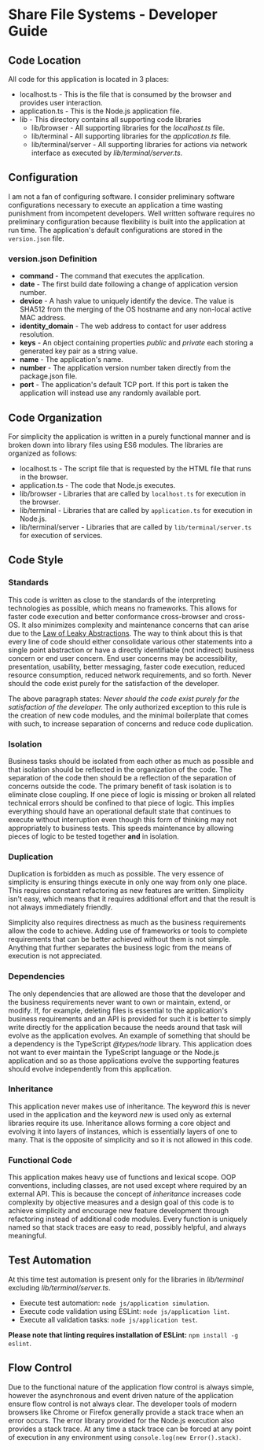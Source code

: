 # Share File Systems - Developer Guide

## Code Location
All code for this application is located in 3 places:
* localhost.ts - This is the file that is consumed by the browser and provides user interaction.
* application.ts - This is the Node.js application file.
* lib - This directory contains all supporting code libraries
   - lib/browser - All supporting libraries for the *localhost.ts* file.
   - lib/terminal - All supporting libraries for the *application.ts* file.
   - lib/terminal/server - All supporting libraries for actions via network interface as executed by *lib/terminal/server.ts*.

## Configuration
I am not a fan of configuring software.  I consider preliminary software configurations necessary to execute an application a time wasting punishment from incompetent developers.  Well written software requires no preliminary configuration because flexibility is built into the application at run time.  The application's default configurations are stored in the `version.json` file.

### version.json Definition

* **command** - The command that executes the application.
* **date** - The first build date following a change of application version number.
* **device** - A hash value to uniquely identify the device.  The value is SHA512 from the merging of the OS hostname and any non-local active MAC address.
* **identity_domain** - The web address to contact for user address resolution.
* **keys** - An object containing properties *public* and *private* each storing a generated key pair as a string value.
* **name** - The application's name.
* **number** - The application version number taken directly from the package.json file.
* **port** - The application's default TCP port.  If this port is taken the application will instead use any randomly available port.

## Code Organization
For simplicity the application is written in a purely functional manner and is broken down into library files using ES6 modules.  The libraries are organized as follows:
* localhost.ts - The script file that is requested by the HTML file that runs in the browser.
* application.ts - The code that Node.js executes.
* lib/browser - Libraries that are called by `localhost.ts` for execution in the browser.
* lib/terminal - Libraries that are called by `application.ts` for execution in Node.js.
* lib/terminal/server - Libraries that are called by `lib/terminal/server.ts` for execution of services.

## Code Style
### Standards
This code is written as close to the standards of the interpreting technologies as possible, which means no frameworks.  This allows for faster code execution and better conformance cross-browser and cross-OS.  It also minimizes complexity and maintenance concerns that can arise due to the [Law of Leaky Abstractions](https://en.wikipedia.org/wiki/Leaky_abstraction).  The way to think about this is that every line of code should either consolidate various other statements into a single point abstraction or have a directly identifiable (not indirect) business concern or end user concern.  End user concerns may be accessibility, presentation, usability, better messaging, faster code execution, reduced resource consumption, reduced network requirements, and so forth.  Never should the code exist purely for the satisfaction of the developer.

The above paragraph states: *Never should the code exist purely for the satisfaction of the developer.*  The only authorized exception to this rule is the creation of new code modules, and the minimal boilerplate that comes with such, to increase separation of concerns and reduce code duplication.

### Isolation
Business tasks should be isolated from each other as much as possible and that isolation should be reflected in the organization of the code.  The separation of the code then should be a reflection of the separation of concerns outside the code.  The primary benefit of task isolation is to eliminate close coupling.  If one piece of logic is missing or broken all related technical errors should be confined to that piece of logic.  This implies everything should have an operational default state that continues to execute without interruption even though this form of thinking may not appropriately to business tests.  This speeds maintenance by allowing pieces of logic to be tested together **and** in isolation.

### Duplication
Duplication is forbidden as much as possible.  The very essence of simplicity is ensuring things execute in only one way from only one place.  This requires constant refactoring as new features are written.  Simplicity isn't easy, which means that it requires additional effort and that the result is not always immediately friendly.

Simplicity also requires directness as much as the business requirements allow the code to achieve.  Adding use of frameworks or tools to complete requirements that can be better achieved without them is not simple.  Anything that further separates the business logic from the means of execution is not appreciated.

### Dependencies
The only dependencies that are allowed are those that the developer and the business requirements never want to own or maintain, extend, or modify.  If, for example, deleting files is essential to the application's business requirements and an API is provided for such it is better to simply write directly for the application because the needs around that task will evolve as the application evolves.  An example of something that should be a dependency is the TypeScript *@types/node* library.  This application does not want to ever maintain the TypeScript language or the Node.js application and so as those applications evolve the supporting features should evolve independently from this application.

### Inheritance
This application never makes use of inheritance.  The keyword *this* is never used in the application and the keyword *new* is used only as external libraries require its use.  Inheritance allows forming a core object and evolving it into layers of instances, which is essentially layers of one to many.  That is the opposite of simplicity and so it is not allowed in this code.

### Functional Code
This application makes heavy use of functions and lexical scope.  OOP conventions, including classes, are not used except where required by an external API.  This is because the concept of *inheritance* increases code complexity by objective measures and a design goal of this code is to achieve simplicity and encourage new feature development through refactoring instead of additional code modules.  Every function is uniquely named so that stack traces are easy to read, possibly helpful, and always meaningful.

## Test Automation
At this time test automation is present only for the libraries in *lib/terminal* excluding *lib/terminal/server.ts*.

* Execute test automation: `node js/application simulation`.
* Execute code validation using ESLint: `node js/application lint`.
* Execute all validation tasks: `node js/application test`.

**Please note that linting requires installation of ESLint:** `npm install -g eslint`.

## Flow Control
Due to the functional nature of the application flow control is always simple, however the asynchronous and event driven nature of the application ensure flow control is not always clear.  The developer tools of modern browsers like Chrome or Firefox generally provide a stack trace when an error occurs.  The error library provided for the Node.js execution also provides a stack trace.  At any time a stack trace can be forced at any point of execution in any environment using `console.log(new Error().stack)`.